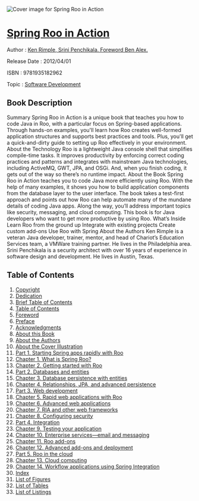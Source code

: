 ![Cover image for Spring Roo in Action](https://imgdetail.ebookreading.net/cover/cover/software_development/EB9781935182962.jpg)

[Spring Roo in Action](https://ebookreading.net/view/book/Spring+Roo+in+Action-EB9781935182962_1.html "Spring Roo in Action")
====================================================================================================================

Author : [Ken Rimple](https://ebookreading.net/search/author/Ken+Rimple),[ Srini Penchikala. Foreword  Ben Alex.](https://ebookreading.net/search/author/+Srini+Penchikala.+Foreword++Ben+Alex.)

Release Date : 2012/04/01

ISBN : 9781935182962

Topic : [Software Development](https://ebookreading.net/search/category/software-development)

Book Description
-----------------

Summary
Spring Roo in Action is a unique book that teaches you how to code Java in Roo, with a particular focus on Spring-based applications. Through hands-on examples, you'll learn how Roo creates well-formed application structures and supports best practices and tools. Plus, you'll get a quick-and-dirty guide to setting up Roo effectively in your environment.
About the Technology
Roo is a lightweight Java console shell that simplifies compile-time tasks. It improves productivity by enforcing correct coding practices and patterns and integrates with mainstream Java technologies, including ActiveMQ, GWT, JPA, and OSGi. And, when you finish coding, it gets out of the way so there’s no runtime impact.
About the Book
Spring Roo in Action teaches you to code Java more efficiently using Roo. With the help of many examples, it shows you how to build application components from the database layer to the user interface. The book takes a test-first approach and points out how Roo can help automate many of the mundane details of coding Java apps. Along the way, you’ll address important topics like security, messaging, and cloud computing.
This book is for Java developers who want to get more productive by using Roo.
What’s Inside
Learn Roo from the ground up
Integrate with existing projects
Create custom add-ons
Use Roo with Spring
About the Authors
Ken Rimple is a veteran Java developer, trainer, mentor, and head of Chariot’s Education Services team, a VMWare training partner. He lives in the Philadelphia area. Srini Penchikala is a security architect with over 16 years of experience in software design and development. He lives in Austin, Texas.
              
Table of Contents
-----------------

1. [Copyright](https://ebookreading.net/view/book/Spring+Roo+in+Action-EB9781935182962_3.html)
1. [Dedication](https://ebookreading.net/view/book/Spring+Roo+in+Action-EB9781935182962_4.html)
1. [Brief Table of Contents](https://ebookreading.net/view/book/Spring+Roo+in+Action-EB9781935182962_5.html)
1. [Table of Contents](https://ebookreading.net/view/book/Spring+Roo+in+Action-EB9781935182962_6.html)
1. [Foreword](https://ebookreading.net/view/book/Spring+Roo+in+Action-EB9781935182962_7.html)
1. [Preface](https://ebookreading.net/view/book/Spring+Roo+in+Action-EB9781935182962_8.html)
1. [Acknowledgments](https://ebookreading.net/view/book/Spring+Roo+in+Action-EB9781935182962_9.html)
1. [About this Book](https://ebookreading.net/view/book/Spring+Roo+in+Action-EB9781935182962_10.html)
1. [About the Authors](https://ebookreading.net/view/book/Spring+Roo+in+Action-EB9781935182962_11.html)
1. [About the Cover Illustration](https://ebookreading.net/view/book/Spring+Roo+in+Action-EB9781935182962_12.html)
1. [Part 1. Starting Spring apps rapidly with Roo](https://ebookreading.net/view/book/Spring+Roo+in+Action-EB9781935182962_13.html)
1. [Chapter 1. What is Spring Roo?](https://ebookreading.net/view/book/Spring+Roo+in+Action-EB9781935182962_14.html)
1. [Chapter 2. Getting started with Roo](https://ebookreading.net/view/book/Spring+Roo+in+Action-EB9781935182962_15.html)
1. [Part 2. Databases and entities](https://ebookreading.net/view/book/Spring+Roo+in+Action-EB9781935182962_16.html)
1. [Chapter 3. Database persistence with entities](https://ebookreading.net/view/book/Spring+Roo+in+Action-EB9781935182962_17.html)
1. [Chapter 4. Relationships, JPA, and advanced persistence](https://ebookreading.net/view/book/Spring+Roo+in+Action-EB9781935182962_18.html)
1. [Part 3. Web development](https://ebookreading.net/view/book/Spring+Roo+in+Action-EB9781935182962_19.html)
1. [Chapter 5. Rapid web applications with Roo](https://ebookreading.net/view/book/Spring+Roo+in+Action-EB9781935182962_20.html)
1. [Chapter 6. Advanced web applications](https://ebookreading.net/view/book/Spring+Roo+in+Action-EB9781935182962_21.html)
1. [Chapter 7. RIA and other web frameworks](https://ebookreading.net/view/book/Spring+Roo+in+Action-EB9781935182962_22.html)
1. [Chapter 8. Configuring security](https://ebookreading.net/view/book/Spring+Roo+in+Action-EB9781935182962_23.html)
1. [Part 4. Integration](https://ebookreading.net/view/book/Spring+Roo+in+Action-EB9781935182962_24.html)
1. [Chapter 9. Testing your application](https://ebookreading.net/view/book/Spring+Roo+in+Action-EB9781935182962_25.html)
1. [Chapter 10. Enterprise services—email and messaging](https://ebookreading.net/view/book/Spring+Roo+in+Action-EB9781935182962_26.html)
1. [Chapter 11. Roo add-ons](https://ebookreading.net/view/book/Spring+Roo+in+Action-EB9781935182962_27.html)
1. [Chapter 12. Advanced add-ons and deployment](https://ebookreading.net/view/book/Spring+Roo+in+Action-EB9781935182962_28.html)
1. [Part 5. Roo in the cloud](https://ebookreading.net/view/book/Spring+Roo+in+Action-EB9781935182962_29.html)
1. [Chapter 13. Cloud computing](https://ebookreading.net/view/book/Spring+Roo+in+Action-EB9781935182962_30.html)
1. [Chapter 14. Workflow applications using Spring Integration](https://ebookreading.net/view/book/Spring+Roo+in+Action-EB9781935182962_31.html)
1. [Index](https://ebookreading.net/view/book/Spring+Roo+in+Action-EB9781935182962_32.html)
1. [List of Figures](https://ebookreading.net/view/book/Spring+Roo+in+Action-EB9781935182962_33.html)
1. [List of Tables](https://ebookreading.net/view/book/Spring+Roo+in+Action-EB9781935182962_34.html)
1. [List of Listings](https://ebookreading.net/view/book/Spring+Roo+in+Action-EB9781935182962_35.html)
